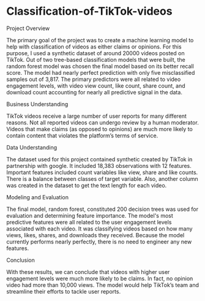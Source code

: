 # Classification-of-TikTok-videos

Project Overview

The primary goal of the project was to create a machine learning model to help with classification of videos as either claims or opinions. For this purpose, I used a synthetic dataset of around 20000 videos posted on TikTok. Out of two tree-based classification models that were built, the random forest model was chosen the final model based on its better recall score. The model had nearly perfect prediction with only five misclassified samples out of 3,817. The primary predictors were all related to video engagement levels, with video view count, like count, share count, and download count accounting for nearly all predictive signal in the data.

Business Understanding 

TikTok videos receive a large number of user reports for many different reasons. Not all reported videos can undergo review by a human moderator. Videos that make claims (as opposed to opinions) are much more likely to contain content that violates the platform’s terms of service. 

Data Understanding 

The dataset used for this project contained synthetic created by TikTok in partnership with google. It included 18,383 observations with 12 features. Important features included count variables like view, share and like counts. There is a balance between classes of target variable. Also, another column was created in the dataset to get the text length for each video.

Modeling and Evaluation 

The final model, random forest, constituted 200 decision trees was used for evaluation and determining feature importance. The model's most predictive features were all related to the user engagement levels associated with each video. It was classifying videos based on how many views, likes, shares, and downloads they received. Because the model currently performs nearly perfectly, there is no need to engineer any new features.

Conclusion

With these results, we can conclude that videos with higher user engagement levels were much more likely to be claims. In fact, no opinion video had more than 10,000 views. The model would help TikTok’s team and streamline their efforts to tackle user reports. 


